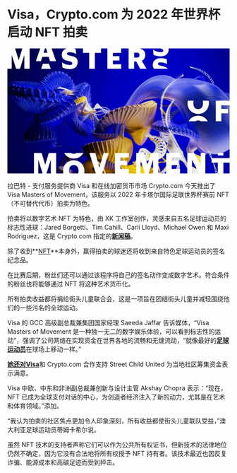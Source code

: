 # Visa，Crypto.com 为 2022 年世界杯启动 NFT 拍卖




![nft](94.jpg)



拉巴特 - 支付服务提供商 Visa 和在线加密货币市场 Crypto.com 今天推出了 Visa Masters of Movement，该服务以 2022 年卡塔尔国际足联世界杯赛前 NFT（不可替代代币）拍卖为特色。 

拍卖将以数字艺术 NFT 为特色，由 XK 工作室创作，灵感来自五名足球运动员的标志性进球：Jared Borgetti、Tim Cahill、Carli Lloyd、Michael Owen 和 Maxi Rodriguez，这是 Crypto.com 指定的[**新闻稿**](https://crypto.com/company-news/visa-and-crypto-com-fuse-football-art-and-nfts-for-fan-experience-ahead-of-fifa-world-cup-qatar-2022)。  

除了收到**[NFT](https://www.moroccoworldnews.com/2022/04/348245/former-moroccan-football-player-mehdi-benatia-launches-nft-project)**本身外，赢得拍卖的球迷还将收到来自特色足球运动员的签名纪念品。

在比赛后期，粉丝们还可以通过该程序将自己的签名动作变成数字艺术。符合条件的粉丝也将能够通过 NFT 将这种艺术货币化。

所有拍卖收益都将捐给街头儿童联合会，这是一项旨在团结街头儿童并减轻围绕他们的一些污名的全球运动。

Visa 的 GCC 高级副总裁兼集团国家经理 Saeeda Jaffar 告诉媒体，“Visa Masters of Movement 是一种独一无二的数字娱乐体验，可以看到标志性的运动”，强调了公司网络在实现资金在世界各地的流畅和无缝流动，“就像最好的[**足球运动员**](https://www.moroccoworldnews.com/2022/10/352153/qatar-world-cup-fifa-unveils-moroccos-must-watch-5-players)在球场上移动一样。”

[**她还对Visa**](https://www.moroccoworldnews.com/2022/06/349889/visa-societe-generale-launch-shes-next-grant-program-in-morocco)和 Crypto.com 合作支持 Street Child United 为当地社区筹集资金表示满意。

Visa 中欧、中东和非洲副总裁兼创新与设计主管 Akshay Chopra 表示：“现在，NFT 已成为全球支付对话的中心，为创造者经济注入了新的动力，尤其是在艺术和体育领域。”添加。

“我认为拍卖的社区焦点更加令人印象深刻，所有收益都使街头儿童联队受益，”澳大利亚足球运动员蒂姆卡希尔说。

虽然 NFT 技术的支持者声称它们可以作为公共所有权证书，但新技术的法律地位仍然不确定，因为它没有合法地将所有权授予 NFT 持有者。该技术最近也因反复诈骗、能源成本和高碳足迹而受到抨击。
